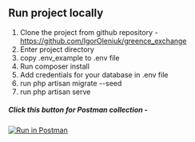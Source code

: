 ## Run project locally

1. Clone the project from github repository - https://github.com/IgorOleniuk/greence_exchange
2. Enter project directory
3. copy .env_example to .env file
4. Run composer install
5. Add credentials for your database in .env file
6. run php artisan migrate --seed 
7. run php artisan serve

##### Click this button for Postman collection -
[![Run in Postman](https://run.pstmn.io/button.svg)](https://app.getpostman.com/run-collection/17139648-4d32d737-740d-4afb-93b1-97c2ab490b8e?action=collection%2Ffork&collection-url=entityId%3D17139648-4d32d737-740d-4afb-93b1-97c2ab490b8e%26entityType%3Dcollection%26workspaceId%3D7213aed7-6639-487a-9fbd-36a3188813c4)

